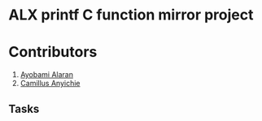# ALX printf C function mirror project

<h1>
Contributors
</h1>
<ol>
<li>
<a name="Ayobami-profile" href="https://github.com/Ayobami6" > Ayobami Alaran</a>
</li>
<li>
<a name="Camillus-profile" href="https://github.com/ifezue501" > Camillus Anyichie</a></li>
</ol>

## Tasks
